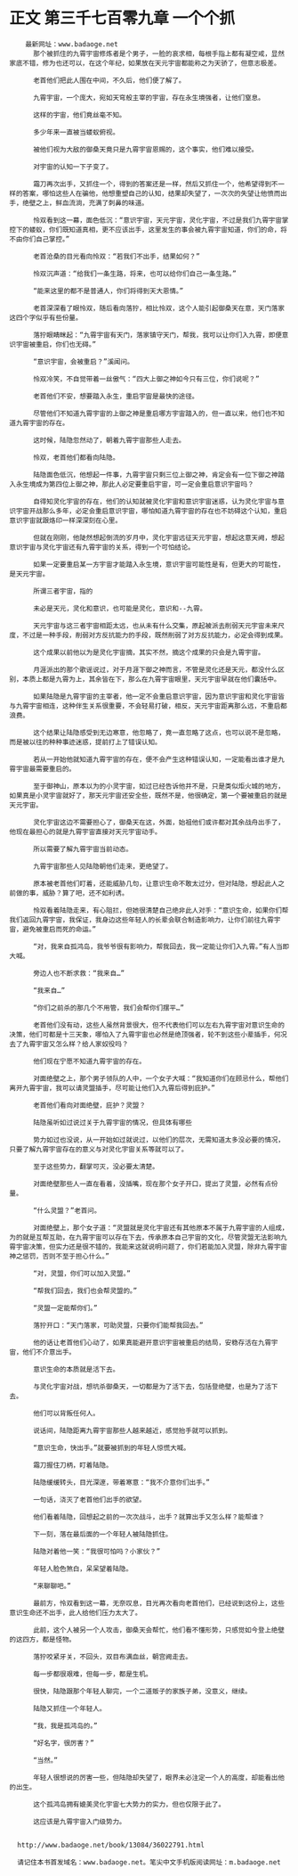 # 正文 第三千七百零九章 一个个抓
        最新网址：www.badaoge.net
          那个被抓住的九霄宇宙修炼者是个男子，一脸的哀求相，每根手指上都有凝空戒，显然家底不错，修为也还可以，在这个年纪，如果放在天元宇宙都能称之为天骄了，但意志极差。
      
          老首他们把此人围在中间，不久后，他们便了解了。
      
          九霄宇宙，一个庞大，宛如天穹般主宰的宇宙，存在永生境强者，让他们窒息。
      
          这样的宇宙，他们竟丝毫不知。
      
          多少年来一直被当蝼蚁俯视。
      
          被他们视为大敌的御桑天竟只是九霄宇宙恩赐的，这个事实，他们难以接受。
      
          对宇宙的认知一下子变了。
      
          霜刀再次出手，又抓住一个，得到的答案还是一样，然后又抓住一个，他希望得到不一样的答案，哪怕这些人在骗他，他想重塑自己的认知，结果却失望了，一次次的失望让他愤而出手，绝壁之上，鲜血流淌，充满了刺鼻的味道。
      
          怜双看到这一幕，面色低沉：“意识宇宙，天元宇宙，灵化宇宙，不过是我们九霄宇宙掌控下的蝼蚁，你们既知道真相，更不应该出手，这里发生的事会被九霄宇宙知道，你们的命，将不由你们自己掌控。”
      
          老首沧桑的目光看向怜双：“若我们不出手，结果如何？”
      
          怜双沉声道：“给我们一条生路，将来，也可以给你们自己一条生路。”
      
          “能来这里的都不是普通人，你们将得到天大恩情。”
      
          老首深深看了眼怜双，随后看向落狞，相比怜双，这个人能引起御桑天在意，天门落家这四个字似乎有些份量。
      
          落狞眼睛眯起：“九霄宇宙有天门，落家镇守天门，帮我，我可以让你们入九霄，即便意识宇宙被重启，你们也无碍。”
      
          “意识宇宙，会被重启？”溪闻问。
      
          怜双冷笑，不自觉带着一丝傲气：“四大上御之神如今只有三位，你们说呢？”
      
          老首他们不安，想要踏入永生，重启宇宙是最快的途径。
      
          尽管他们不知道九霄宇宙的上御之神是重启哪方宇宙踏入的，但一直以来，他们也不知道九霄宇宙的存在。
      
          这时候，陆隐忽然动了，朝着九霄宇宙那些人走去。
      
          怜双，老首他们都看向陆隐。
      
          陆隐面色低沉，他想起一件事，九霄宇宙只剩三位上御之神，肯定会有一位下御之神踏入永生境成为第四位上御之神，那此人必定要重启宇宙，可一定会重启意识宇宙吗？
      
          自得知灵化宇宙的存在，他们的认知就被灵化宇宙和意识宇宙迷惑，认为灵化宇宙与意识宇宙开战那么多年，必定会重启意识宇宙，哪怕知道九霄宇宙的存在也不妨碍这个认知，重启意识宇宙就跟烙印一样深深刻在心里。
      
          但就在刚刚，他陡然想起倒流的岁月中，灵化宇宙远征天元宇宙，想起这意天阙，想起意识宇宙与灵化宇宙还有九霄宇宙的关系，得到一个可怕结论。
      
          如果一定要重启某一方宇宙才能踏入永生境，意识宇宙可能性是有，但更大的可能性，是天元宇宙。
      
          所谓三者宇宙，指的
      
          未必是天元，灵化和意识，也可能是灵化，意识和--九霄。
      
          天元宇宙与这三者宇宙相距太远，也从未有什么交集，原起被派去削弱天元宇宙未来尺度，不过是一种手段，削弱对方反抗能力的手段，既然削弱了对方反抗能力，必定会得到成果。
      
          这个成果以前他以为是灵化宇宙摘，其实不然，摘这个成果的只会是九霄宇宙。
      
          月涯派出的那个歌谣说过，对于月涯下御之神而言，不管是灵化还是天元，都没什么区别，本质上都是九霄为上，其余皆在下，那么在九霄宇宙眼里，天元宇宙早就在他们囊括中。
      
          如果陆隐是九霄宇宙的主宰者，他一定不会重启意识宇宙，因为意识宇宙和灵化宇宙皆与九霄宇宙相连，这种伴生关系很重要，不会轻易打破，相反，天元宇宙距离那么远，不重启都浪费。
      
          这个结果让陆隐感受到无边寒意，他忽略了，竟一直忽略了这点，也可以说不是忽略，而是被以往的种种事迹迷惑，提前打上了错误认知。
      
          若从一开始他就知道九霄宇宙的存在，便不会产生这种错误认知，一定能看出谁才是九霄宇宙最需要重启的。
      
          至于御神山，原本以为的小灵宇宙，如过已经告诉他并不是，只是类似炬火城的地方，如果真是小灵宇宙就好了，那天元宇宙还安全些，既然不是，他很确定，第一个要被重启的就是天元宇宙。
      
          灵化宇宙这边不需要担心了，御桑天在这，外面，始祖他们或许都对其余战舟出手了，他现在最担心的就是九霄宇宙直接对天元宇宙动手。
      
          所以需要了解九霄宇宙当前动态。
      
          九霄宇宙那些人见陆隐朝他们走来，更绝望了。
      
          原本被老首他们盯着，还能威胁几句，让意识生命不敢太过分，但对陆隐，想起此人之前做的事，威胁？算了吧，还不如利诱。
      
          怜双看着陆隐走来，有心阻拦，但她很清楚自己绝非此人对手：“意识生命，如果你们帮我们返回九霄宇宙，我保证，我身边这些年轻人的长辈会联合制造影响力，让你们前往九霄宇宙，避免被重启而死的命运。”
      
          “对，我来自孤鸿岛，我爷爷很有影响力，帮我回去，我一定能让你们入九霄。”有人当即大喊。
      
          旁边人也不断求救：“我来自…”
      
          “我来自…”
      
          “你们之前杀的那几个不用管，我们会帮你们摆平…”
      
          老首他们没有动，这些人虽然背景很大，但不代表他们可以左右九霄宇宙对意识生命的决策，他们可都是十三天象，哪怕入了九霄宇宙也必然是绝顶强者，轮不到这些小辈插手，何况去了九霄宇宙又怎么样？给人家奴役吗？
      
          他们现在宁愿不知道九霄宇宙的存在。
      
          对面绝壁之上，那个男子领队的人中，一个女子大喊：“我知道你们在顾忌什么，帮他们离开九霄宇宙，我可以请灵盟插手，尽可能让他们入九霄后得到庇护。”
      
          老首他们看向对面绝壁，庇护？灵盟？
      
          陆隐虽听如过说过关于九霄宇宙的情况，但具体有哪些
      
          势力如过也没说，从一开始如过就说过，以他们的层次，无需知道太多没必要的情况，只要了解九霄宇宙存在的意义与对灵化宇宙关系等就可以了。
      
          至于这些势力，翻掌可灭，没必要太清楚。
      
          对面绝壁那些人一直在看着，没插嘴，现在那个女子开口，提出了灵盟，必然有点份量。
      
          “什么灵盟？”老首问。
      
          对面绝壁上，那个女子道：“灵盟就是灵化宇宙还有其他原本不属于九霄宇宙的人组成，为的就是互帮互助，在九霄宇宙可以存在下去，传承原本自己宇宙的文化，尽管灵盟无法影响九霄宇宙决策，但实力还是很不错的，我能来这就说明问题了，你们若能加入灵盟，除非九霄宇宙神之惩罚，否则不至于担心什么。”
      
          “对，灵盟，你们可以加入灵盟。”
      
          “帮我们回去，我们也会帮灵盟的。”
      
          “灵盟一定能帮你们。”
      
          落狞开口：“天门落家，可助灵盟，只要你们能帮我回去。”
      
          他的话让老首他们心动了，如果真能避开意识宇宙被重启的结局，安稳存活在九霄宇宙，他们不介意出手。
      
          意识生命的本质就是活下去。
      
          与灵化宇宙对战，想坑杀御桑天，一切都是为了活下去，包括登绝壁，也是为了活下去。
      
          他们可以背叛任何人。
      
          说话间，陆隐距离九霄宇宙那些人越来越近，感觉抬手就可以抓到。
      
          “意识生命，快出手。”就要被抓到的年轻人惊慌大喊。
      
          霜刀握住刀柄，盯着陆隐。
      
          陆隐缓缓转头，目光深邃，带着寒意：“我不介意你们出手。”
      
          一句话，浇灭了老首他们出手的欲望。
      
          他们看着陆隐，回想起之前的一次次战斗，出手？就算出手又怎么样？能帮谁？
      
          下一刻，落在最后面的一个年轻人被陆隐抓住。
      
          陆隐对着他一笑：“我很可怕吗？小家伙？”
      
          年轻人脸色煞白，呆呆望着陆隐。
      
          “来聊聊吧。”
      
          最前方，怜双看到这一幕，无奈叹息，目光再次看向老首他们，已经说到这份上，这些意识生命还不出手，此人给他们压力太大了。
      
          此前，这个人被另一个人攻击，御桑天会帮忙，他们看不懂形势，只感觉如今登上绝壁的这四方，都是怪物。
      
          落狞咬紧牙关，不回头，双目布满血丝，朝宫阙走去。
      
          每一步都很艰难，但每一步，都是生机。
      
          很快，陆隐跟那个年轻人聊完，一个二道贩子的家族子弟，没意义，继续。
      
          陆隐又抓住一个年轻人。
      
          “我，我是孤鸿岛的。”
      
          “好名字，很厉害？”
      
          “当然。”
      
          年轻人很想说的厉害一些，但陆隐却失望了，眼界未必注定一个人的高度，却能看出他的出生。
      
          这个孤鸿岛拥有媲美灵化宇宙七大势力的实力，但也仅限于此了。
      
          这应该是九霄宇宙入门级势力。
      
      
      http://www.badaoge.net/book/13084/36022791.html
      
      请记住本书首发域名：www.badaoge.net。笔尖中文手机版阅读网址：m.badaoge.net